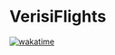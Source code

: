 # VerisiFlights
 
 [![wakatime](https://wakatime.com/badge/github/Verisimilitude11/VerisiFlights.svg)](https://wakatime.com/badge/github/Verisimilitude11/VerisiFlights)
